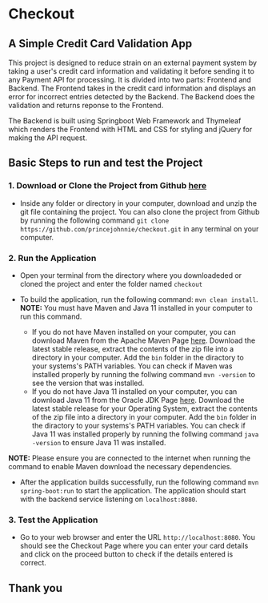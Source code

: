# Checkout
## A Simple Credit Card Validation App

This project is designed to reduce strain on an external payment system by taking a user's credit card information and validating it before sending it to any Payment API for processing.
It is divided into two parts: Frontend and Backend. The Frontend takes in the credit card information and displays an error for incorrect entries detected by the Backend. The Backend does the validation and returns reponse to the Frontend.

The Backend is built using Springboot Web Framework and Thymeleaf which renders the Frontend with HTML and CSS for styling and jQuery for making the API request.

## Basic Steps to run and test the Project
### 1. Download or Clone the Project from Github [here](https://github.com/princejohnnie/checkout)
- Inside any folder or directory in your computer, download and unzip the git file containing the project. You can also clone the project from Github by running the following command `git clone https://github.com/princejohnnie/checkout.git` in any terminal on your computer.
### 2. Run the Application
- Open your terminal from the directory where you downloadeded or cloned the project and enter the folder named `checkout`
  
- To build the application, run the following command: `mvn clean install`.
  **NOTE:** You must have Maven and Java 11 installed in your computer to run this command.
  - If you do not have Maven installed on your computer, you can download Maven from the Apache Maven Page [here](https://maven.apache.org/download.cgi). Download the latest stable release, extract the contents of the zip file into a directory in your computer. Add the `bin` folder in the diractory to your systems's PATH variables. You can check if Maven was installed properly by running the follwing command `mvn -version` to see the version that was installed.
  - If you do not have Java 11 installed on your computer, you can download Java 11 from the Oracle JDK Page [here](https://www.oracle.com/ng/java/technologies/javase/jdk11-archive-downloads.html). Download the latest stable release for your Operating System, extract the contents of the zip file into a directory in your computer. Add the `bin` folder in the diractory to your systems's PATH variables. You can check if Java 11 was installed properly by running the follwing command `java -version` to ensure Java 11 was installed.
 
**NOTE:** Please ensure you are connected to the internet when running the command to enable Maven download the necessary dependencies.

- After the application builds successfully, run the following command `mvn spring-boot:run` to start the application. The application should start with the backend service listening on `localhost:8080`.

### 3. Test the Application
- Go to your web browser and enter the URL `http://localhost:8080`. You should see the Checkout Page where you can enter your card details and click on the proceed button to check if the details entered is correct.

## Thank you
